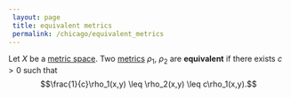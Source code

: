 ```yaml
---
 layout: page
 title: equivalent metrics
 permalink: /chicago/equivalent_metrics
---
```

Let $X$ be a [metric space](https://mathgloss.github.io/MathGloss/metric_space). Two [metrics](https://mathgloss.github.io/MathGloss/metric_space) $\rho_1$, $\rho_2$ are **equivalent** if there exists $c>0$ such that $$\frac{1}{c}\rho_1(x,y) \leq \rho_2(x,y) \leq c\rho_1(x,y).$$
